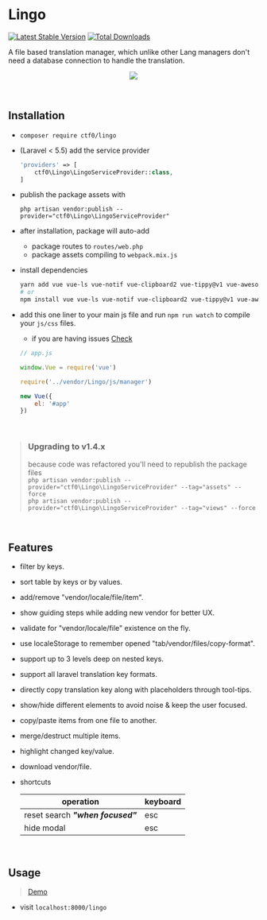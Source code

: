 # Lingo

[![Latest Stable Version](https://img.shields.io/packagist/v/ctf0/lingo.svg)](https://packagist.org/packages/ctf0/lingo) [![Total Downloads](https://img.shields.io/packagist/dt/ctf0/lingo.svg)](https://packagist.org/packages/ctf0/lingo)

A file based translation manager, which unlike other Lang managers don't need a database connection to handle the translation.

<p align="center">
    <img src="https://user-images.githubusercontent.com/7388088/41813078-257e4b6c-772f-11e8-9661-14636218d029.png">
</p>

<br>

## Installation

- `composer require ctf0/lingo`

- (Laravel < 5.5) add the service provider

    ```php
    'providers' => [
        ctf0\Lingo\LingoServiceProvider::class,
    ]
    ```

- publish the package assets with

    `php artisan vendor:publish --provider="ctf0\Lingo\LingoServiceProvider"`

- after installation, package will auto-add
    + package routes to `routes/web.php`
    + package assets compiling to `webpack.mix.js`

- install dependencies

    ```bash
    yarn add vue vue-ls vue-notif vue-clipboard2 vue-tippy@v1 vue-awesome@v2 axios fuse.js
    # or
    npm install vue vue-ls vue-notif vue-clipboard2 vue-tippy@v1 vue-awesome@v2 axios fuse.js --save
    ```

- add this one liner to your main js file and run `npm run watch` to compile your `js/css` files.
    - if you are having issues [Check](https://ctf0.wordpress.com/2017/09/12/laravel-mix-es6/)

    ```js
    // app.js

    window.Vue = require('vue')

    require('../vendor/Lingo/js/manager')

    new Vue({
        el: '#app'
    })
    ```

<br>

> ### Upgrading to v1.4.x<br>
> because code was refactored you'll need to republish the package files<br>
> `php artisan vendor:publish --provider="ctf0\Lingo\LingoServiceProvider" --tag="assets" --force`<br>
> `php artisan vendor:publish --provider="ctf0\Lingo\LingoServiceProvider" --tag="views" --force`

<br>

## Features

- filter by keys.
- sort table by keys or by values.
- add/remove "vendor/locale/file/item".
- show guiding steps while adding new vendor for better UX.
- validate for "vendor/locale/file" existence on the fly.
- use localeStorage to remember opened "tab/vendor/files/copy-format".
- support up to 3 levels deep on nested keys.
- support all laravel translation key formats.
- directly copy translation key along with placeholders through tool-tips.
- show/hide different elements to avoid noise & keep the user focused.
- copy/paste items from one file to another.
- merge/destruct multiple items.
- highlight changed key/value.
- download vendor/file.
- shortcuts

    |             operation             | keyboard |
    |-----------------------------------|----------|
    | reset search ***"when focused"*** | esc      |
    | hide modal                        | esc      |

<br>

## Usage
> [Demo](https://github.com/ctf0/demos/tree/lingo)

- visit `localhost:8000/lingo`
